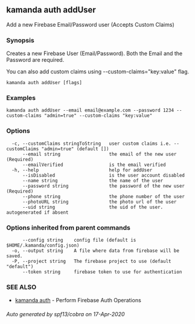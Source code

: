 ## kamanda auth addUser

Add a new Firebase Email/Password user (Accepts Custom Claims)

### Synopsis

Creates a new Firebase User (Email/Password). Both the Email and the Password are required. 

You can also add custom claims using --custom-claims="key:value" flag.
	

```
kamanda auth addUser [flags]
```

### Examples

```
kamanda auth addUser --email email@example.com --password 1234 --custom-claims "admin=true" --custom-claims "key:value"
```

### Options

```
  -c, --customClaims stringToString   user custom claims i.e. --customClaims "admin=true" (default [])
      --email string                  the email of the new user (Required)
      --emailVerified                 is the email verified
  -h, --help                          help for addUser
      --isDisabled                    is the user account disabled
      --name string                   the name of the user
      --password string               the password of the new user (Required)
      --phone string                  the phone number of the user
      --photoURL string               the photo url of the user
      --uid string                    the uid of the user. autogenerated if absent
```

### Options inherited from parent commands

```
      --config string    config file (default is $HOME/.kamanda/config.json)
  -o, --output string    A file where data from firebase will be saved.
  -P, --project string   The firebase project to use (default "default")
      --token string     firebase token to use for authentication
```

### SEE ALSO

* [kamanda auth](kamanda_auth.md)	 - Perform Firebase Auth Operations

###### Auto generated by spf13/cobra on 17-Apr-2020

